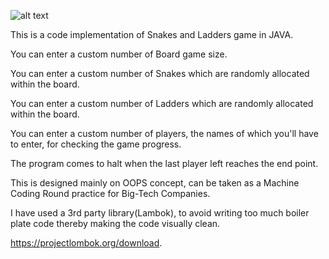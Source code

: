 ![alt text](https://content.thriveglobal.com/wp-content/uploads/2017/09/snakesandladders.png)





This is a code implementation of Snakes and Ladders game in JAVA.

You can enter a custom number of Board game size.

You can enter a custom number of Snakes which are randomly allocated within the board.

You can enter a custom number of Ladders which are randomly allocated within the board.

You can enter a custom number of players, the names of which you'll have to enter, for checking the game progress.

The program comes to halt when the last player left reaches the end point.

This is  designed mainly on OOPS concept, can be taken as a Machine Coding Round practice for Big-Tech Companies.

I have used a 3rd party library(Lambok), to avoid writing too much boiler plate code thereby making the code visually clean.

https://projectlombok.org/download.



